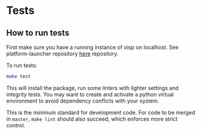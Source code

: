 # Tests

## How to run tests

First make sure you have a running instance of oisp on localhost. See platform-launcher repository [here](https://github.com/Open-IoT-Service-Platform) repository.

To run tests:
``` bash
make test
```

This will install the package, run some linters with lighter settings and integrity tests. You may want to create and activate a python virtual environment to avoid dependency conflicts with your system.

This is the minimum standard for development code. For code to be merged in `master`, `make lint` should also succeed, which enforces more strict control.
